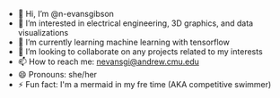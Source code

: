- 👋 Hi, I’m @n-evansgibson
- 👀 I’m interested in electrical engineering, 3D graphics, and data visualizations
- 🌱 I’m currently learning machine learning with tensorflow
- 💞️ I’m looking to collaborate on any projects related to my interests
- 📫 How to reach me: nevansgi@andrew.cmu.edu 
- 😄 Pronouns: she/her
- ⚡ Fun fact: I'm a mermaid in my fre time (AKA competitive swimmer)

<!---
n-evansgibson/n-evansgibson is a ✨ special ✨ repository because its `README.md` (this file) appears on your GitHub profile.
You can click the Preview link to take a look at your changes.
--->
